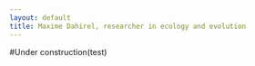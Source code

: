 ```yaml
---
layout: default
title: Maxime Dahirel, researcher in ecology and evolution
---
```


#Under construction(test)

